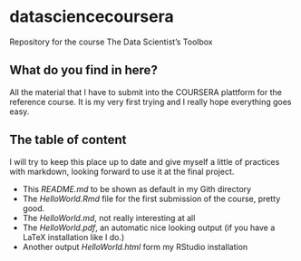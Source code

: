 datasciencecoursera
===================

Repository for the course The Data Scientist’s Toolbox

## What do you find in here?

All the material that I have to submit into the COURSERA plattform for the reference course. It is my very first trying and I really hope everything goes easy.

## The table of content

I will try to keep this place up to date and give myself a little of practices with markdown, looking forward to use it at the final project.

- This _README.md_ to be shown as default in my Gith directory 
- The _HelloWorld.Rmd_ file for the first submission of the course, pretty good.
- The _HelloWorld.md_, not really interesting at all
- The _HelloWorld.pdf_, an automatic nice looking output (if you have a LaTeX installation like I do.)
- Another output _HelloWorld.html_ form my RStudio installation

